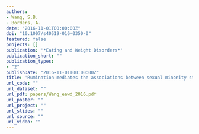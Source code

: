 ```yaml
---
authors:
- Wang, S.B.
- Borders, A.
date: "2016-11-01T00:00:00Z"
doi: "10.1007/s40519-016-0350-0"
featured: false
projects: []
publication: '*Eating and Weight Disorders*'
publication_short: ""
publication_types:
- "2"
publishDate: "2016-11-01T00:00:00Z"
title: 'Rumination mediates the associations between sexual minority stressors and disordered eating, particularly for men'
url_code: ""
url_dataset: ""
url_pdf: papers/Wang_eawd_2016.pdf
url_poster: ""
url_project: ""
url_slides: ""
url_source: ""
url_video: ""
---
```


